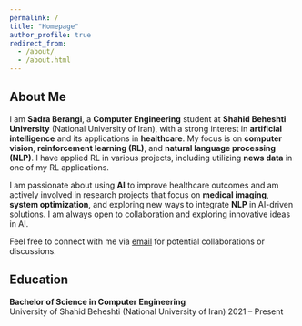 ```yaml
---
permalink: /
title: "Homepage"
author_profile: true
redirect_from: 
  - /about/
  - /about.html
---
```


## About Me

I am **Sadra Berangi**, a **Computer Engineering** student at **Shahid Beheshti University** (National University of Iran), with a strong interest in **artificial intelligence** and its applications in **healthcare**. My focus is on **computer vision**, **reinforcement learning (RL)**, and **natural language processing (NLP)**. I have applied RL in various projects, including utilizing **news data** in one of my RL applications.

I am passionate about using **AI** to improve healthcare outcomes and am actively involved in research projects that focus on **medical imaging**, **system optimization**, and exploring new ways to integrate **NLP** in AI-driven solutions. I am always open to collaboration and exploring innovative ideas in AI.

Feel free to connect with me via [email](mailto:sadraberangi@gmail.com) for potential collaborations or discussions.







## Education

**Bachelor of Science in Computer Engineering**  
University of Shahid Beheshti (National University of Iran) 
2021 – Present  

